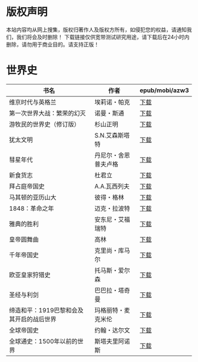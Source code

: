 # 版权声明

本站内容均从网上搜集，版权归著作人及版权方所有，如侵犯您的权益，请通知我们，我们将会及时删除！ 下载链接仅供宽带测试研究用途，请下载后在24小时内删除，请勿用于商业目的。请支持正版！

# 世界史

| 书名 | 作者 | epub/mobi/azw3 |
| --- | --- | --- |
| 维京时代与英格兰 | 埃莉诺・帕克 | [下载](https://url89.ctfile.com/f/31084289-1375509307-c481e8?p=8866) |
| 第一次世界大战：繁荣的幻灭 | 诺曼・斯通 | [下载](https://url89.ctfile.com/f/31084289-1356995860-028486?p=8866) |
| 游牧民的世界史（修订版） | 杉山正明 | [下载](https://url89.ctfile.com/f/31084289-1356982516-cdf7bc?p=8866) |
| 犹太文明 | S.N.艾森斯塔特 | [下载](https://url89.ctfile.com/f/31084289-1357049122-04d999?p=8866) |
| 彗星年代 | 丹尼尔・舍恩普夫卢格 | [下载](https://url89.ctfile.com/f/31084289-1357047445-ebb29b?p=8866) |
| 新食货志 | 杜君立 | [下载](https://url89.ctfile.com/f/31084289-1357046455-6cccab?p=8866) |
| 拜占庭帝国史 | A.A.瓦西列夫 | [下载](https://url89.ctfile.com/f/31084289-1357044142-7b9e97?p=8866) |
| 马其顿的亚历山大 | 彼得・格林 | [下载](https://url89.ctfile.com/f/31084289-1357044046-0ebfa7?p=8866) |
| 1848：革命之年 | 迈克・拉波特 | [下载](https://url89.ctfile.com/f/31084289-1357044028-1c4464?p=8866) |
| 雅典的胜利 | 安东尼・艾福瑞特 | [下载](https://url89.ctfile.com/f/31084289-1357039756-0e0ed2?p=8866) |
| 皇帝圆舞曲 | 高林 | [下载](https://url89.ctfile.com/f/31084289-1357038442-c63987?p=8866) |
| 千年帝国史 | 克里尚・库马尔 | [下载](https://url89.ctfile.com/f/31084289-1357035127-d8bec6?p=8866) |
| 欧亚皇家狩猎史 | 托马斯・爱尔森 | [下载](https://url89.ctfile.com/f/31084289-1357033663-88cf9f?p=8866) |
| 圣经与利剑 | 巴巴拉・塔奇曼 | [下载](https://url89.ctfile.com/f/31084289-1357030240-83cc6f?p=8866) |
| 缔造和平：1919巴黎和会及其开启的战后世界 | 玛格丽特・麦克米伦 | [下载](https://url89.ctfile.com/f/31084289-1357022908-4d74ac?p=8866) |
| 全球帝国史 | 约翰・达尔文 | [下载](https://url89.ctfile.com/f/31084289-1357021489-1ca820?p=8866) |
| 全球通史：1500年以前的世界 | 斯塔夫里阿诺斯  | [下载](https://url89.ctfile.com/f/31084289-1357017238-a96be6?p=8866) |
